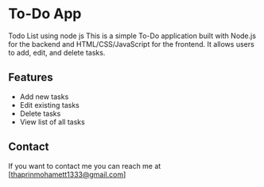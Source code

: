 
# To-Do App
Todo List using node js
This is a simple To-Do application built with Node.js for the backend and HTML/CSS/JavaScript for the frontend. It allows users to add, edit, and delete tasks.

## Features

- Add new tasks
- Edit existing tasks
- Delete tasks
- View list of all tasks
  
## Contact
If you want to contact me you can reach me at [thaprinmohamett1333@gmail.com]
